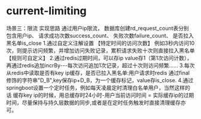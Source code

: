 # current-limiting
场景三：限流
实现思路
通过用户ip限流，
数据库创建rd_request_count表分别
包含用户ip、
请求成功次数success_count、
失败次数failure_count、
是否拉入黑名单is_close 
1.通过自定义注解设置 【特定时间的访问次数】 例如3秒内访问10次，则提示访问频繁，并增加访问失败记录，累积请求失败十次则直接拉入黑名单【规则可自定义】
2.通过redis过期时间，可以存ip value存1（第1次访问计数），再通过redis追加incrBy---每次访问追加1次记录，超过十次则访问频繁......
3.每次从redis中读取是否有key ip缓存，是否已拉入黑名单:用户请求时redis 通过final修饰的字符串"D_B",key保存ip+D_B，为一个缓存标记，value存is_close.
4.通过springboot设置一个定时任务，例如每天凌晨定时清理白名单用户，当然这样的话 缓存key ip的时候，用总缓存时24小时-用户当前访问时间 = 实际缓存ip的过期时间，尽量保持与持久层数据的同步,或者是在定时任务触发时直接清理缓存亦可。
